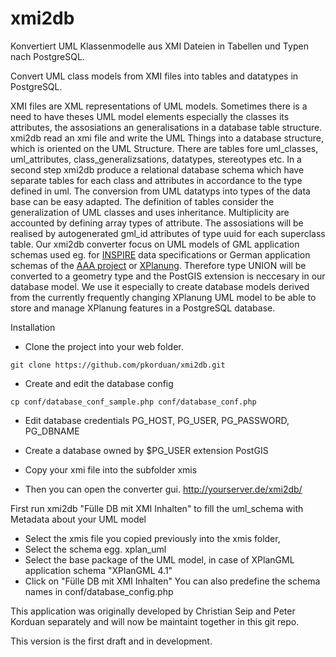 # xmi2db
Konvertiert UML Klassenmodelle aus XMI Dateien in Tabellen und Typen nach PostgreSQL.

Convert UML class models from XMI files into tables and datatypes in PostgreSQL.

XMI files are XML representations of UML models. Sometimes there is a need to have theses UML model elements especially the classes its attributes, the assosiations an generalisations in a database table structure.
xmi2db read an xmi file and write the UML Things into a database structure, which is oriented on the UML Structure. There are tables fore uml_classes, uml_attributes, class_generalizsations, datatypes, stereotypes etc.
In a second step xmi2db produce a relational database schema which have separate tables for each class and attributes in accordance to the type defined in uml. The conversion from UML datatyps into types of the data base can be easy adapted. The definition of tables consider the generalization of UML classes and uses inheritance. Multiplicity are accounted by defining array types of attribute. The assosiations will be realised by autogenerated gml_id attributes of type uuid for each superclass table.
Our xmi2db converter focus on UML models of GML application schemas used eg. for [INSPIRE](http://inspire.ec.europa.eu/data-model/approved/r4618-ir/html/) data specifications or German application schemas of the [AAA project](http://www.adv-online.de/AAA-Modell/) or [XPlanung](http://www.iai.fzk.de/www-extern/index.php?id=679). Therefore type UNION will be converted to a geometry type and the PostGIS extension is neccesary in our database model.
We use it especially to create database models derived from the currently frequently changing XPlanung UML model to be able to store and manage XPlanung features in a PostgreSQL database.

Installation

* Clone the project into your web folder.
```
git clone https://github.com/pkorduan/xmi2db.git
```
* Create and edit the database config
```
cp conf/database_conf_sample.php conf/database_conf.php
```
* Edit database credentials PG_HOST, PG_USER, PG_PASSWORD, PG_DBNAME

* Create a database owned by $PG_USER extension PostGIS

* Copy your xmi file into the subfolder xmis

* Then you can open the converter gui.
http://yourserver.de/xmi2db/

First run xmi2db "Fülle DB mit XMI Inhalten" to fill the uml_schema with Metadata about your UML model
* Select the xmis file you copied previously into the xmis folder,
* Select the schema egg. xplan_uml
* Select the base package of the UML model, in case of XPlanGML application schema "XPlanGML 4.1"
* Click on "Fülle DB mit XMI Inhalten"
You can also predefine the schema names in conf/database_config.php

This application was originally developed by Christian Seip and Peter Korduan separately and will now be maintaint together in this git repo.

This version is the first draft and in development.
